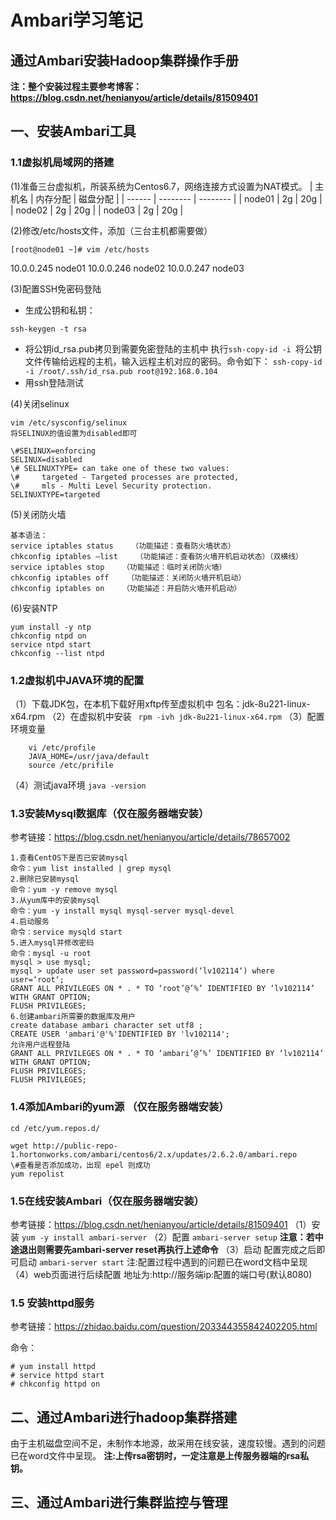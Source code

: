 # Ambari学习笔记

## 通过Ambari安装Hadoop集群操作手册
**注：整个安装过程主要参考博客：https://blog.csdn.net/henianyou/article/details/81509401**

## 一、安装Ambari工具
### 1.1虚拟机局域网的搭建
(1)准备三台虚拟机，所装系统为Centos6.7，网络连接方式设置为NAT模式。
| 主机名 | 内存分配 | 磁盘分配 |
| ------ | -------- | -------- |
| node01 | 2g       | 20g      |
| node02 | 2g       | 20g      |
| node03 | 2g       | 20g      |

(2)修改/etc/hosts文件，添加（三台主机都需要做）
```shell
[root@node01 ~]# vim /etc/hosts
```
10.0.0.245 node01
10.0.0.246 node02
10.0.0.247 node03

(3)配置SSH免密码登陆
* 生成公钥和私钥：
```
ssh-keygen -t rsa 
```
* 将公钥id_rsa.pub拷贝到需要免密登陆的主机中
执行`ssh-copy-id -i `将公钥文件传输给远程的主机，输入远程主机对应的密码。命令如下：
`ssh-copy-id -i /root/.ssh/id_rsa.pub root@192.168.0.104`
* 用ssh登陆测试

(4)关闭selinux

```shell
vim /etc/sysconfig/selinux 
将SELINUX的值设置为disabled即可

\#SELINUX=enforcing
SELINUX=disabled
\# SELINUXTYPE= can take one of these two values:
\#     targeted - Targeted processes are protected,
\#     mls - Multi Level Security protection.
SELINUXTYPE=targeted
```

(5)关闭防火墙

```
基本语法：
service iptables status    （功能描述：查看防火墙状态）
chkconfig iptables –list    （功能描述：查看防火墙开机启动状态）（双横线）
service iptables stop    （功能描述：临时关闭防火墙）
chkconfig iptables off    （功能描述：关闭防火墙开机启动）
chkconfig iptables on    （功能描述：开启防火墙开机启动）
```
(6)安装NTP
```
yum install -y ntp
chkconfig ntpd on
service ntpd start
chkconfig --list ntpd
```
### 1.2虚拟机中JAVA环境的配置
（1）下载JDK包，在本机下载好用xftp传至虚拟机中
包名：jdk-8u221-linux-x64.rpm
（2）在虚拟机中安装
``` rpm -ivh jdk-8u221-linux-x64.rpm```
（3）配置环境变量

``` 
    vi /etc/profile
    JAVA_HOME=/usr/java/default
    source /etc/prifile
```
（4）测试java环境
```java -version```
### 1.3安装Mysql数据库（仅在服务器端安装）
参考链接：https://blog.csdn.net/henianyou/article/details/78657002

```
1.查看CentOS下是否已安装mysql
命令：yum list installed | grep mysql
2.删除已安装mysql
命令：yum -y remove mysql
3.从yum库中的安装mysql 
命令：yum -y install mysql mysql-server mysql-devel 
4.启动服务
命令：service mysqld start
5.进入mysql并修改密码
命令：mysql -u root
mysql > use mysql; 
mysql > update user set password=password(‘lv102114‘) where user=‘root‘;
GRANT ALL PRIVILEGES ON * . * TO ‘root’@’%’ IDENTIFIED BY ‘lv102114’ WITH GRANT OPTION; 
FLUSH PRIVILEGES;
6.创建ambari所需要的数据库及用户
create database ambari character set utf8 ; 
CREATE USER 'ambari'@'%'IDENTIFIED BY 'lv102114';
允许用户远程登陆
GRANT ALL PRIVILEGES ON * . * TO ‘ambari’@’%’ IDENTIFIED BY ‘lv102114’ WITH GRANT OPTION; 
FLUSH PRIVILEGES;
FLUSH PRIVILEGES;

```

### 1.4添加Ambari的yum源 （仅在服务器端安装）
```
cd /etc/yum.repos.d/

wget http://public-repo-1.hortonworks.com/ambari/centos6/2.x/updates/2.6.2.0/ambari.repo
\#查看是否添加成功，出现 epel 则成功
yum repolist
```
### 1.5在线安装Ambari（仅在服务器端安装）
参考链接：https://blog.csdn.net/henianyou/article/details/81509401
（1）安装
```yum -y install ambari-server```
（2）配置
```ambari-server setup```
**注意：若中途退出则需要先ambari-server reset再执行上述命令**
（3）启动
配置完成之后即可启动
```ambari-server start```
注:配置过程中遇到的问题已在word文档中呈现
（4）web页面进行后续配置
地址为:http://服务端ip:配置的端口号(默认8080)

### 1.5 安装httpd服务

参考链接：https://zhidao.baidu.com/question/203344355842402205.html

命令：

```
# yum install httpd
# service httpd start
# chkconfig httpd on
```



## 二、通过Ambari进行hadoop集群搭建
由于主机磁盘空间不足，未制作本地源，故采用在线安装，速度较慢。遇到的问题已在word文件中呈现。
**注:上传rsa密钥时，一定注意是上传服务器端的rsa私钥。**

## 三、通过Ambari进行集群监控与管理